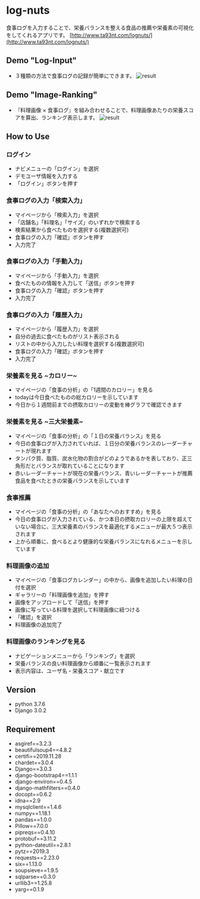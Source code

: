 # log-nuts
食事ログを入力することで、栄養バランスを整える食品の推薦や栄養素の可視化をしてくれるアプリです。
[http://www.ta93nt.com/lognuts/](http://www.ta93nt.com/lognuts/)

## Demo "Log-Input"
- ３種類の方法で食事ログの記録が簡単にできます。
![result](https://github.com/ta93nt/log-nuts/blob/media/demo/lognuts_200217.gif)

## Demo "Image-Ranking"
- 『料理画像 × 食事ログ』を組み合わせることで、料理画像あたりの栄養スコアを算出、ランキング表示します。
![result](https://github.com/ta93nt/log-nuts/blob/media/demo/image_ranking_demo.gif)

## How to Use

### ログイン
- ナビメニューの「ログイン」を選択
- デモユーザ情報を入力する
- 「ログイン」ボタンを押す

### 食事ログの入力「検索入力」
- マイページから「検索入力」を選択
- 「店舗名」「料理名」「サイズ」のいずれかで検索する
- 検索結果から食べたものを選択する(複数選択可)
- 食事ログの入力「確認」ボタンを押す
- 入力完了

### 食事ログの入力「手動入力」
- マイページから「手動入力」を選択
- 食べたものの情報を入力して「送信」ボタンを押す
- 食事ログの入力「確認」ボタンを押す
- 入力完了

### 食事ログの入力「履歴入力」
- マイページから「履歴入力」を選択
- 自分の過去に食べたものがリスト表示される
- リストの中から入力したい料理を選択する(複数選択可)
- 食事ログの入力「確認」ボタンを押す
- 入力完了

### 栄養素を見る ~カロリー~
- マイページの「食事の分析」の「1週間のカロリー」を見る
- todayは今日食べたものの総カロリーを示しています
- 今日から１週間前までの摂取カロリーの変動を棒グラフで確認できます

### 栄養素を見る ~三大栄養素~
- マイページの「食事の分析」の「１日の栄養バランス」を見る
- 今日の食事ログが入力されていれば、１日分の栄養バランスのレーダーチャートが現れます
- タンパク質、脂質、炭水化物の割合がどのようであるかを表しており、正三角形だとバランスが取れていることになります
- 赤いレーダーチャートが現在の栄養バランス、青いレーダーチャートが推薦食品を食べたときの栄養バランスを示しています

### 食事推薦
- マイページの「食事の分析」の「あなたへのおすすめ」を見る
- 今日の食事ログが入力されている、かつ本日の摂取カロリーの上限を超えていない場合に、三大栄養素のバランスを最適化するメニューが最大５つ表示されます
- 上から順番に、食べるとより健康的な栄養バランスになれるメニューを示しています

### 料理画像の追加
- マイページの「食事ログカレンダー」の中から、画像を追加したい料理の日付を選択
- ギャラリーの「料理画像を追加」を押す
- 画像をアップロードして「送信」を押す
- 画像に写っている料理を選択して料理画像に紐つける
- 「確認」を選択
- 料理画像の追加完了

### 料理画像のランキングを見る
- ナビゲーションメニューから「ランキング」を選択
- 栄養バランスの良い料理画像から順番に一覧表示されます
- 表示内容は、ユーザ名・栄養スコア・献立です

## Version
- python 3.7.6
- Django 3.0.2

## Requirement
- asgiref==3.2.3
- beautifulsoup4==4.8.2
- certifi==2019.11.28
- chardet==3.0.4
- Django==3.0.3
- django-bootstrap4==1.1.1
- django-environ==0.4.5
- django-mathfilters==0.4.0
- docopt==0.6.2
- idna==2.9
- mysqlclient==1.4.6
- numpy==1.18.1
- pandas==1.0.0
- Pillow==7.0.0
- pipreqs==0.4.10
- protobuf==3.11.2
- python-dateutil==2.8.1
- pytz==2019.3
- requests==2.23.0
- six==1.13.0
- soupsieve==1.9.5
- sqlparse==0.3.0
- urllib3==1.25.8
- yarg==0.1.9
